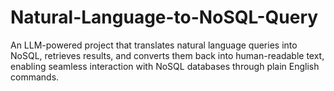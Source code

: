 # Natural-Language-to-NoSQL-Query
An LLM-powered project that translates natural language queries into NoSQL, retrieves results, and converts them back into human-readable text, enabling seamless interaction with NoSQL databases through plain English commands.
